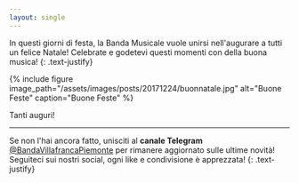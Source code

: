 ```yaml
---
layout: single
---
```

In questi giorni di festa, la Banda Musicale vuole unirsi nell'augurare a tutti un felice Natale! Celebrate e godetevi questi momenti con della buona musica!
{: .text-justify}

{% include figure image_path="/assets/images/posts/20171224/buonnatale.jpg" alt="Buone Feste" caption="Buone Feste" %}

Tanti auguri!

---

Se non l'hai ancora fatto, unisciti al **canale Telegram** [@BandaVillafrancaPiemonte](https://t.me/BandaVillafrancaPiemonte) per rimanere aggiornato sulle ultime novità! Seguiteci sui nostri social, ogni like e condivisione è apprezzata!
{: .text-justify}